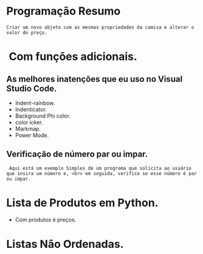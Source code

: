 # Programação Resumo
```
Criar um novo objeto com as mesmas propriedades da camisa e alterar o valor do preço.
```
#  Com funções adicionais. 


## As melhores inatenções que eu uso no Visual Studio Code.

- Indent-rainbow.
- Indenticator.
- Background Phi color.
- color ìcker.
- Markmap.
- Power Mode.


## Verificação de número par ou impar.
```
 Aqui está um exemplo Simples de um programa que solicita ao usuário que insira um número e, <br> em seguida, verifica se esse número é par ou impar.

 ```
# Lista de Produtos em Python.

- Com produtos é preços.

# Listas Não Ordenadas.


